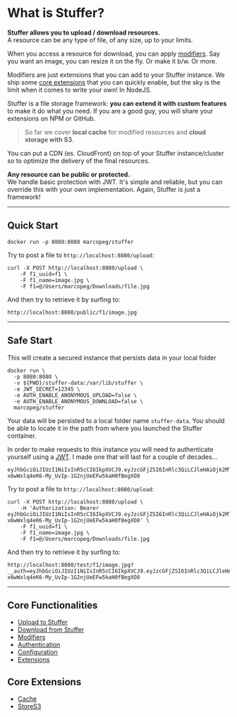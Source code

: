 # What is Stuffer?

**Stuffer allows you to upload / download resources.**   
A resource can be any type of file, of any size, up to your limits.

When you access a resource for download, you can apply [modifiers](./book/modifiers.md).
Say you want an image, you can resize it on the fly. Or make it b/w. Or more.

Modifiers are just extensions that you can add to your Stuffer instance. We ship some
[core extensions](./book/core-extensions) that you can quickly enable, but the sky
is the limit when it comes to write your own! In NodeJS.

Stuffer is a file storage framework: **you can extend it with custom features** to make
it do what you need. If you are a good guy, you will share your extensions on NPM or GitHub.

> So far we cover **local cache** for modified resources and **cloud storage with S3**.

You can put a CDN (es. CloudFront) on top of your Stuffer instance/cluster so to optimize
the delivery of the final resources.

**Any resource can be public or protected.**  
We handle basic protection with JWT. It's simple and reliable, but you can override this
with your own implementation. Again, Stuffer is just a framework!

---

## Quick Start

    docker run -p 8080:8080 marcopeg/stuffer

Try to post a file to `http://localhost:8080/upload`:

    curl -X POST http://localhost:8080/upload \
        -F f1_uuid=f1 \
        -F f1_name=image.jpg \
        -F f1=@/Users/marcopeg/Downloads/file.jpg

And then try to retrieve it by surfing to:

    http://localhost:8080/public/f1/image.jpg

---

## Safe Start

This will create a secured instance that persists data in your local folder

    docker run \
      -p 8080:8080 \
      -v ${PWD}/stuffer-data:/var/lib/stuffer \
      -e JWT_SECRET=12345 \
      -e AUTH_ENABLE_ANONYMOUS_UPLOAD=false \
      -e AUTH_ENABLE_ANONYMOUS_DOWNLOAD=false \
      marcopeg/stuffer

Your data will be persisted to a local folder name `stuffer-data`. You should be
able to locate it in the path from where you launched the Stuffer container.

In order to make requests to this instance you will need to authenticate yourself
using a [JWT](./book/authentication.md). I made one that will last for a couple of
decades...

    eyJhbGciOiJIUzI1NiIsInR5cCI6IkpXVCJ9.eyJzcGFjZSI6InRlc3QiLCJleHAiOjk2MTYyMzkwMjIsImlhdCI6MTUxNjIzOTAyMn0.-x6wWxlq4eK6-My_UvIp-1G2njUeEFw5kaH0fBegXO8

Try to post a file to `http://localhost:8080/upload`:

    curl -X POST http://localhost:8080/upload \
        -H 'Authorization: Bearer eyJhbGciOiJIUzI1NiIsInR5cCI6IkpXVCJ9.eyJzcGFjZSI6InRlc3QiLCJleHAiOjk2MTYyMzkwMjIsImlhdCI6MTUxNjIzOTAyMn0.-x6wWxlq4eK6-My_UvIp-1G2njUeEFw5kaH0fBegXO8' \
        -F f1_uuid=f1 \
        -F f1_name=image.jpg \
        -F f1=@/Users/marcopeg/Downloads/file.jpg

And then try to retrieve it by surfing to:

    http://localhost:8080/test/f1/image.jpg?__auth=eyJhbGciOiJIUzI1NiIsInR5cCI6IkpXVCJ9.eyJzcGFjZSI6InRlc3QiLCJleHAiOjk2MTYyMzkwMjIsImlhdCI6MTUxNjIzOTAyMn0.-x6wWxlq4eK6-My_UvIp-1G2njUeEFw5kaH0fBegXO8
    
---

## Core Functionalities

* [Upload to Stuffer](./book/upload.md)
* [Download from Stuffer](./book/download.md)
* [Modifiers](./book/modifiers.md)
* [Authentication](./book/authentication.md)
* [Configuration](./book/configuration.md)
* [Extensions](./book/extensions.md)

## Core Extensions

* [Cache](./book/core-extensions/cache.md)
* [StoreS3](./book/core-extensions/store-s3.md)
